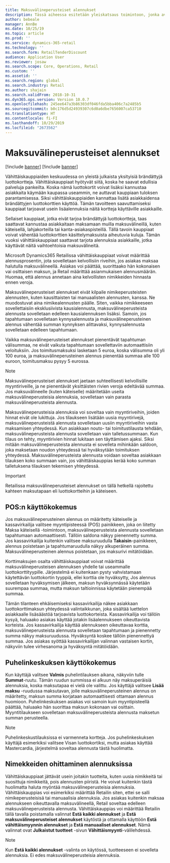 ```yaml
---
title: Maksuvälineperusteiset alennukset
description: Tässä aiheessa esitetään yleiskatsaus toimintoon, jonka avulla vähittäiskauppiaat voivat määrittää alennuksia tietyille maksuvälinetyypeille.
author: bebeale
manager: AnnBe
ms.date: 10/25/19
ms.topic: article
ms.prod: ''
ms.service: dynamics-365-retail
ms.technology: ''
ms.search.form: RetailTenderDiscount
audience: Application User
ms.reviewer: josaw
ms.search.scope: Core, Operations, Retail
ms.custom: ''
ms.assetid: ''
ms.search.region: global
ms.search.industry: Retail
ms.author: shajain
ms.search.validFrom: 2018-10-31
ms.dyn365.ops.version: Version 10.0.7
ms.openlocfilehash: 245ee647a3b86303df046fda5bba406c7a2485b5
ms.sourcegitcommit: b0c176d5d24939307c6d0a6dbe7656007ca53710
ms.translationtype: HT
ms.contentlocale: fi-FI
ms.lasthandoff: 10/29/2019
ms.locfileid: "2673562"
---
```

# <a name="tender-based-discounts"></a>Maksuvälineperusteiset alennukset

[!include [banner](includes/banner.md)]
[!include [banner](includes/preview-banner.md)]

Vähittäiskauppiaiden keskuudessa on yleistä julkaista yksityisiä brändättyjä luottokortteja. Vähittäiskauppiaat hyötyvät siitä, koska he saavat edullisia palveluja pankeilta. Koska nämä luottokortit voivat lisäksi kannustaa asiakkaita käymään kaupassa useammin, ne auttavat kauppiaan tuloksen parantamisessa. Siksi vähittäiskauppiaiden kannattaa lisätä asiakkaidensa brändättyjen luottokorttien käyttöä. Tämän tavoitteen saavuttamiseksi kauppiaat tarjoavat usein lisäalennuksia näitä kortteja käyttäville asiakkaille.

Sellaiset kauppiaat, jotka eivät tarjoa brändättyjä luottokortteja, taas saattavat kannustaa asiakkaitaan maksamaan muilla maksuvälineillä, kuten käteisellä, lahjakorteilla tai kanta-asiakaspisteillä. Tällä tavoin kauppiaat voivat vähentää luottokorttien käsittelymaksuista aiheutuvia kuluja. Tämän vuoksi vähittäiskauppiaat saattavat tarjota alennuksia asiakkaille, jotka käyttävät näitä vaihtoehtoisia maksuvälineitä.

Microsoft Dynamics365 Retailissa vähittäiskauppiaat voivat määrittää alennusprosentin, jota sovelletaan kelvollisiin riveihin, jos asiakas maksaa halutulla maksuvälineellä. Asiakas voi päättää, suorittaako hän kokonaisen vai osittaisen maksun, ja Retail määrittää asianmukaisen alennusmäärän. Huomaa, että alennus annetaan aina kelvollisten nimikkeiden hinnasta ennen veroja.

Maksuvälineperusteiset alennukset eivät kilpaile nimikeperusteisten alennusten, kuten kausittaisten tai manuaalisten alennusten, kanssa. Ne muodostuvat aina nimikealennusten päälle. Siten, vaikka nimikkeeseen sovellettaisiin eksklusiivista kausialennusta, maksuvälineperusteista alennusta sovelletaan edelleen kausialennuksen lisäksi. Samoin, jos tapahtumaan sovelletaan kynnysalennusta ja maksuvälineperusteinen alennus vähentää summan kynnyksen alittavaksi, kynnysalennusta sovelletaan edelleen tapahtumaan.

Vaikka maksuvälineperusteiset alennukset pienentävät tapahtuman välisummaa, ne eivät vaikuta tapahtumaan sovellettaviin automaattisiin veloituksiin. Jos toimitusmaksuksi lasketaan 5 euroa, koska välisumma oli yli 100 euroa, ja maksuvälineperusteinen alennus pienentää summaa alle 100 euroon, toimitusmaksu pysyy 5 eurossa.

> [!NOTE]
> Maksuvälineperusteiset alennukset jaetaan suhteellisesti kelvollisille myyntiriveille, ja ne pienentävät yksittäisten rivien veroja edeltävää summaa. Jos maksuvälineelle (kuten käteiselle) määritetään useita maksuvälineperusteisia alennuksia, sovelletaan vain parasta maksuvälineperusteista alennusta.

Maksuvälineperusteisia alennuksia voi soveltaa vain myyntiriveihin, joiden hinnat eivät ole lukittuja. Jos tilaukseen lisätään uusia myyntirivejä, maksuvälineperusteistä alennusta sovelletaan uusiin myyntiriveihin vasta maksamisen yhteydessä. Kun asiakkaan nouto- tai toimitustilausta tehdään, maksuvälineperusteista alennusta sovelletaan vain talletussummaan. Kun tilaus on tehty, myyntirivien hinnat lukitaan sen täyttämisen ajaksi. Siksi mitään maksuvälineperusteista alennusta ei sovelleta mihinkään saldoon, joka maksetaan noudon yhteydessä tai hyväksytään toimituksen yhteydessä. Maksuvälineperusteista alennusta voidaan soveltaa asiakkaan tilauksen koko summaan vain, jos vähittäiskauppias kerää koko summan talletuksena tilauksen tekemisen yhteydessä.

> [!IMPORTANT]
> Retailissa maksuvälineperusteiset alennukset on tällä hetkellä rajoitettu kahteen maksutapaan eli luottokortteihin ja käteiseen.

## <a name="pos-user-experience"></a>POS:n käyttökokemus

Jos maksuvälineperusteinen alennus on määritetty käteiselle ja kassavirkailija valitsee myyntipisteessä (POS) painikkeen, joka on liitetty Maksa käteisellä -toimintoon, maksuvälineperusteista alennusta sovelletaan tapahtumaan automaattisesti. Tällöin saldona näkyy pienennetty summa. Jos kassavirkailija kuitenkin valitsee maksuruudulla **Takaisin**-painikkeen, alennus poistetaan ja tapahtumaruudulla näkyy alkuperäinen summa. Maksuvälineperusteinen alennus poistetaan, jos maksurivi mitätöidään.

Korttimaksujen osalta vähittäiskauppiaat voivat määrittää maksuvälineperusteisen alennuksen yhdelle tai useammalle luottokorttityypille. Järjestelmä ei kuitenkaan pysty vahvistamaan käytettävän luottokortin tyyppiä, ellei korttia ole hyväksytty, Jos alennus sovelletaan hyväksymisen jälkeen, maksun hyväksynnässä käytetään suurempaa summaa, mutta maksun taltioinnissa käytetään pienempää summaa.

Tämän tilanteen ehkäisemiseksi kassavirkailija näkee asiakkaan luottokorttimaksun yhteydessä valintaikkunan, joka sisältää luettelon asiakkaalle lisäsäästöä tarjoavista luottokorteista. Kassavirkailija voi tällöin kysyä, haluaako asiakas käyttää jotakin lisäalennukseen oikeuttavista korteista. Jos kassavirkailija käyttää alennukseen oikeuttavaa korttia, maksuvälineperusteista alennusta sovelletaan tapahtumaan ja pienennetty summa näkyy maksuruudussa. Hyväksyntä koskee tällöin pienennettyä summaa. Jos asiakas syöttää kassavirkailijan valinnan vastaisen kortin, näkyviin tulee virhesanoma ja hyväksyntä mitätöidään.

## <a name="call-center-user-experience"></a>Puhelinkeskuksen käyttökokemus

Kun käyttäjä valitsee **Valmis** puhelintilauksen aikana, näkyviin tulle **Summat**-ruutu. Tämän ruudun summissa ei alkuun näy maksuperäisiä alennuksia, koska maksutapaa ei vielä ole valittu. Jos käyttäjä valitsee **Lisää maksu** -ruudussa maksutavan, jolle maksuvälineperusteinen alennus on määritetty, maksun summa korjataan automaattisesti ottamaan alennus huomioon. Puhelinkeskuksen asiakas voi samoin kuin myyntipisteellä päättää, haluaako hän suorittaa maksun kokonaan vai osittain. Myyntitilaukseen sovelletaan maksuvälineperusteista alennusta maksetun summan perusteella.

> [!NOTE]
> Puhelinkeskustilauksissa ei varmenneta kortteja. Jos puhelinkeskuksen käyttäjä esimerkiksi valitsee Visan luottokortiksi, mutta asiakas käyttää Mastercardia, järjestelmä soveltaa alennusta tästä huolimatta.

## <a name="exclude-items-from-discounts"></a>Nimekkeiden ohittaminen alennuksissa

Vähittäiskauppiaat jättävät usein joitakin tuotteita, kuten uusia nimikkeitä tai suosittuja nimikkeitä, pois alennusten piiristä. He voivat kuitenkin tästä huolimatta haluta myöntää maksuvälineperusteisia alennuksia. Vähittäiskauppias voi esimerkiksi määrittää Retailin siten, ettei se salli nimikeperusteisisä tai manuaalisia alennuksia. Jos asiakas kuitenkin maksaa alennukseen oikeuttavalla maksuvälineellä, Retail soveltaa edelleen maksuvälineperusteista alennusta. Vähittäiskauppias voi määrittää Retailin tällä tavalla poistamalla valinnat **Estä kaikki alennukset** ja **Estä maksuvälineperusteiset alennukset** käytöstä ja ottamalla käyttöön **Estä vähittäismyynnin alennukset** ja **Estä manuaaliset alennukset**. Nämä valinnat ovat **Julkaistut tuotteet** -sivun **Vähittäismyynti**-välilehdessä.

> [!NOTE]
> Kun **Estä kaikki alennukset** -valinta on käytössä, tuotteeseen ei sovelleta alennuksia. Ei edes maksuvälineperusteisia alennuksia.
